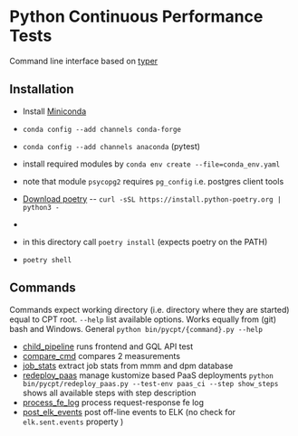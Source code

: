 # Python Continuous Performance Tests
Command line interface based on [typer](https://typer.tiangolo.com/)

## Installation
- Install [Miniconda](https://docs.conda.io/en/latest/miniconda.html)
- `conda config --add channels conda-forge`
- `conda config --add channels anaconda` (pytest)
- install required modules by `conda env create --file=conda_env.yaml`
- note that module `psycopg2` requires `pg_config` i.e. postgres client tools 

- [Download poetry](https://python-poetry.org/docs/master/#installing-with-the-official-installer)
  -- `curl -sSL https://install.python-poetry.org | python3 -`
- 
- in this directory call `poetry install` (expects poetry on the PATH)
- `poetry shell`

## Commands
Commands expect working directory (i.e. directory where they are started) equal to CPT root. `--help` list
available options. Works equally from (git) bash and Windows. General
`python bin/pycpt/{command}.py --help`

- [child_pipeline](child_pipeline.py) runs frontend and GQL API test
- [compare_cmd](compare_cmd.py) compares 2 measurements
- [job_stats](job_stats.py) extract job stats from mmm and dpm database
- [redeploy_paas](redeploy_paas.py) manage kustomize based PaaS deployments
  `python bin/pycpt/redeploy_paas.py --test-env paas_ci --step show_steps` shows all available steps with
  step description
- [process_fe_log](process_fe_log.py) process request-response fe log
- [post_elk_events](post_elk_events.py) post off-line events to ELK (no check for `elk.sent.events` property )

